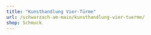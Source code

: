 ```yaml
---
title: "Kunsthandlung Vier-Türme"
url: /schwarzach-am-main/kunsthandlung-vier-tuerme/
shop: Schmuck
---
```

